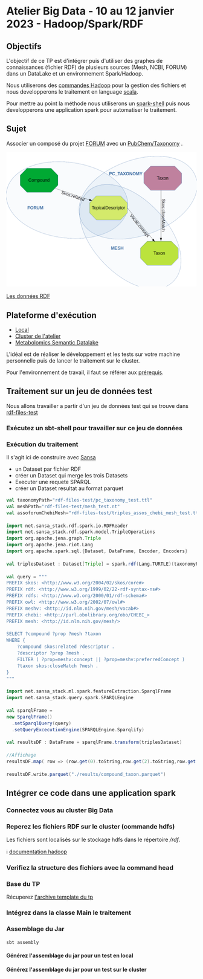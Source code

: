 # Atelier Big Data - 10 au 12 janvier 2023 - Hadoop/Spark/RDF

## Objectifs

L'objectif de ce TP est d'intégrer puis d'utiliser des graphes de connaissances (fichier RDF) de plusieurs sources (Mesh, NCBI, FORUM) dans un DataLake et un environnement Spark/Hadoop. 

Nous utiliserons des [commandes Hadoop](https://hadoop.apache.org/docs/current/hadoop-project-dist/hadoop-common/FileSystemShell.html) pour la gestion des fichiers et nous developperons le traitement en language [scala](https://www.scala-lang.org/). 

Pour mettre au point la méthode nous utiliserons un [spark-shell](https://spark.apache.org/docs/latest/quick-start.html) puis nous developperons une application spark pour automatiser le traitement.

## Sujet

Associer un composé du projet [FORUM](https://forum-webapp.semantic-metabolomics.fr/#/about) avec un [PubChem/Taxonomy](https://pubchem.ncbi.nlm.nih.gov/source/22056) .

![fig1](./img/fig1.png)

[Les données RDF](./databases.md)

## Plateforme d'exécution

- [Local](./local.md)
- [Cluster de l'atelier](./clustertp.md)
- [Metabolomics Semantic Datalake](./msd.md)

L'idéal est de réaliser le développement et les tests sur votre machine personnelle puis de lancer le traitement sur le cluster.

Pour l'environnement de travail, il faut se référer aux [prérequis](./prerequisites.md).


## Traitement sur un jeu de données test

Nous allons travailler a partir d'un jeu de données test qui se trouve dans [rdf-files-test](https://github.com/p2m2/tp-big-data-scala-spark-sansa/tree/main/rdf-files-test)

### Exécutez un  sbt-shell pour travailler sur ce jeu de données

### Exécution du traitement

Il s'agit ici de construire avec [Sansa](http://sansa-stack.github.io/SANSA-Stack/)

 - un Dataset par fichier RDF
 - créer un Dataset qui merge les trois Datasets
 - Executer une requete SPARQL
 - créer un Dataset resultat au format parquet
  


```scala
val taxonomyPath="rdf-files-test/pc_taxonomy_test.ttl"
val meshPath="rdf-files-test/mesh_test.nt"
val assoforumChebiMesh="rdf-files-test/triples_assos_chebi_mesh_test.ttl"

import net.sansa_stack.rdf.spark.io.RDFReader
import net.sansa_stack.rdf.spark.model.TripleOperations
import org.apache.jena.graph.Triple
import org.apache.jena.riot.Lang
import org.apache.spark.sql.{Dataset, DataFrame, Encoder, Encoders}

val triplesDataset : Dataset[Triple] = spark.rdf(Lang.TURTLE)(taxonomyPath).toDS().union(spark.rdf(Lang.NT)(meshPath).toDS()).union(spark.rdf(Lang.TURTLE)(assoforumChebiMesh).toDS())

val query = """ 
PREFIX skos: <http://www.w3.org/2004/02/skos/core#>
PREFIX rdf: <http://www.w3.org/1999/02/22-rdf-syntax-ns#>
PREFIX rdfs: <http://www.w3.org/2000/01/rdf-schema#>
PREFIX owl: <http://www.w3.org/2002/07/owl#>
PREFIX meshv: <http://id.nlm.nih.gov/mesh/vocab#>
PREFIX chebi: <http://purl.obolibrary.org/obo/CHEBI_>
PREFIX mesh: <http://id.nlm.nih.gov/mesh/>

SELECT ?compound ?prop ?mesh ?taxon
WHERE {
	?compound skos:related ?descriptor .
    ?descriptor ?prop ?mesh .
    FILTER ( ?prop=meshv:concept || ?prop=meshv:preferredConcept )
    ?taxon skos:closeMatch ?mesh .
}
"""

import net.sansa_stack.ml.spark.featureExtraction.SparqlFrame
import net.sansa_stack.query.spark.SPARQLEngine

val sparqlFrame =
new SparqlFrame()
  .setSparqlQuery(query)
  .setQueryExcecutionEngine(SPARQLEngine.Sparqlify)

val resultsDF : DataFrame = sparqlFrame.transform(triplesDataset)

//Affichage
resultsDF.map( row => (row.get(0).toString,row.get(2).toString,row.get(0).toString,row.get(3).toString) ).take(1)

resultsDF.write.parquet("./results/compound_taxon.parquet")
```

## Intégrer ce code dans une application spark

### Connectez vous au cluster Big Data

### Reperez les fichiers RDF sur le cluster (commande hdfs)

Les fichiers sont localisés sur le stockage hdfs dans le répertoire */rdf*.

:information_source: [documentation hadoop](https://hadoop.apache.org/docs/current/hadoop-project-dist/hadoop-common/FileSystemShell.html)

### Verifiez la structure des fichiers avec la command head

### Base du TP

Récuperez [l'archive template du tp](https://github.com/p2m2/tp-big-data-scala-spark-sansa/archive/refs/heads/main.zip) 

### Intégrez dans la classe Main le traitement

### Assemblage du Jar

```shell
sbt assembly
```

#### Générez l'assemblage du jar pour un test en local 
#### Générez l'assemblage du jar pour un test sur le cluster

